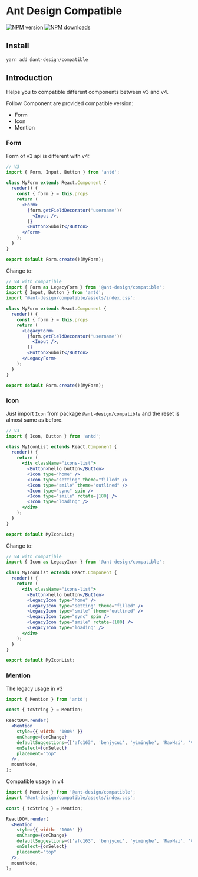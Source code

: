 # Ant Design Compatible

[![NPM version](https://img.shields.io/npm/v/@ant-design/compatible.svg?style=flat)](https://npmjs.org/package/@ant-design/compatible)
[![NPM downloads](http://img.shields.io/npm/dm/@ant-design/compatible.svg?style=flat)](https://npmjs.org/package/@ant-design/compatible)

## Install

```bash
yarn add @ant-design/compatible
```

## Introduction

Helps you to compatible different components between v3 and v4.

Follow Component are provided compatible version:
* Form
* Icon
* Mention

### Form
Form of v3 api is different with v4:

```jsx
// V3
import { Form, Input, Button } from 'antd';

class MyForm extends React.Component {
  render() {
    const { form } = this.props
    return (
      <Form>
        {form.getFieldDecorator('username')(
          <Input />,
        )}
        <Button>Submit</Button>
      </Form>
    );
  }
}

export default Form.create()(MyForm);
```

Change to:

```jsx
// V4 with compatible
import { Form as LegacyForm } from '@ant-design/compatible';
import { Input, Button } from 'antd';
import '@ant-design/compatible/assets/index.css';

class MyForm extends React.Component {
  render() {
    const { form } = this.props
    return (
      <LegacyForm>
        {form.getFieldDecorator('username')(
          <Input />,
        )}
        <Button>Submit</Button>
      </LegacyForm>
    );
  }
}

export default Form.create()(MyForm);
```

### Icon
Just import `Icon` from package `@ant-design/compatible` and the reset is almost same as before.

```jsx
// V3
import { Icon, Button } from 'antd';

class MyIconList extends React.Component {
  render() {
    return (
      <div className="icons-list">
        <Button>hello button</Button>
        <Icon type="home" />
        <Icon type="setting" theme="filled" />
        <Icon type="smile" theme="outlined" />
        <Icon type="sync" spin />
        <Icon type="smile" rotate={180} />
        <Icon type="loading" />
      </div>
    );
  }
}

export default MyIconList;
```

Change to:

```jsx
// V4 with compatible
import { Icon as LegacyIcon } from '@ant-design/compatible';

class MyIconList extends React.Component {
  render() {
    return (
      <div className="icons-list">
        <Button>hello button</Button>
        <LegacyIcon type="home" />
        <LegacyIcon type="setting" theme="filled" />
        <LegacyIcon type="smile" theme="outlined" />
        <LegacyIcon type="sync" spin />
        <LegacyIcon type="smile" rotate={180} />
        <LegacyIcon type="loading" />
      </div>
    );
  }
}

export default MyIconList;
```

### Mention

The legacy usage in v3

```jsx
import { Mention } from 'antd';

const { toString } = Mention;

ReactDOM.render(
  <Mention
    style={{ width: '100%' }}
    onChange={onChange}
    defaultSuggestions={['afc163', 'benjycui', 'yiminghe', 'RaoHai', '中文', 'にほんご']}
    onSelect={onSelect}
    placement="top"
  />,
  mountNode,
);
```

Compatible usage in v4

```jsx
import { Mention } from '@ant-design/compatible';
import '@ant-design/compatible/assets/index.css';

const { toString } = Mention;

ReactDOM.render(
  <Mention
    style={{ width: '100%' }}
    onChange={onChange}
    defaultSuggestions={['afc163', 'benjycui', 'yiminghe', 'RaoHai', '中文', 'にほんご']}
    onSelect={onSelect}
    placement="top"
  />,
  mountNode,
);
```
